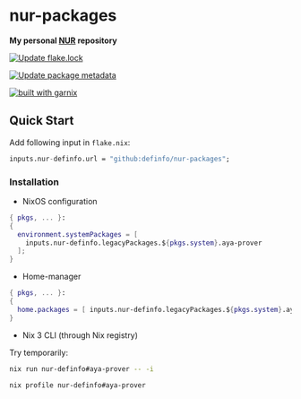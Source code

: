 # nur-packages

**My personal [NUR](https://github.com/nix-community/NUR) repository**

<!-- GitHub Actions -->

[![Update flake.lock](https://github.com/definfo/nur-packages/actions/workflows/update-flake-lock.yml/badge.svg)](https://github.com/definfo/nur-packages/actions/workflows/update-flake-lock.yml)

[![Update package metadata](https://github.com/definfo/nur-packages/actions/workflows/update-packages.yml/badge.svg)](https://github.com/definfo/nur-packages/actions/workflows/update-packages.yml)

<!-- Garnix CI -->

[![built with garnix](https://img.shields.io/endpoint.svg?url=https%3A%2F%2Fgarnix.io%2Fapi%2Fbadges%2Fdefinfo%2Fnur-packages)](https://garnix.io/repo/definfo/nur-packages)

## Quick Start

Add following input in `flake.nix`:

```nix
inputs.nur-definfo.url = "github:definfo/nur-packages";
```

### Installation

- NixOS configuration

```nix
{ pkgs, ... }:
{
  environment.systemPackages = [
    inputs.nur-definfo.legacyPackages.${pkgs.system}.aya-prover
  ];
}
```

- Home-manager

```nix
{ pkgs, ... }:
{
  home.packages = [ inputs.nur-definfo.legacyPackages.${pkgs.system}.aya-prover ];
}
```

- Nix 3 CLI (through Nix registry)

Try temporarily:

```bash
nix run nur-definfo#aya-prover -- -i
```

```bash
nix profile nur-definfo#aya-prover
```
